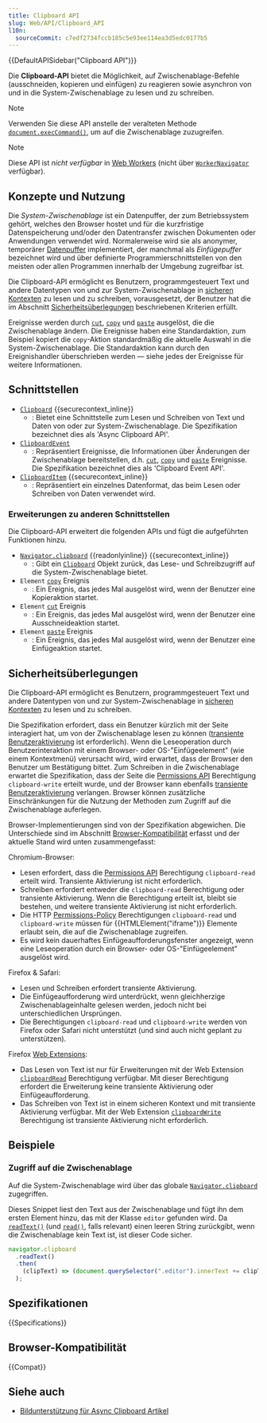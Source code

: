 ```yaml
---
title: Clipboard API
slug: Web/API/Clipboard_API
l10n:
  sourceCommit: c7edf2734fccb185c5e93ee114ea3d5edc0177b5
---
```


{{DefaultAPISidebar("Clipboard API")}}

Die **Clipboard-API** bietet die Möglichkeit, auf Zwischenablage-Befehle (ausschneiden, kopieren und einfügen) zu reagieren sowie asynchron von und in die System-Zwischenablage zu lesen und zu schreiben.

> [!NOTE]
> Verwenden Sie diese API anstelle der veralteten Methode [`document.execCommand()`](/de/docs/Web/API/Document/execCommand), um auf die Zwischenablage zuzugreifen.

> [!NOTE]
> Diese API ist _nicht verfügbar_ in [Web Workers](/de/docs/Web/API/Web_Workers_API) (nicht über [`WorkerNavigator`](/de/docs/Web/API/WorkerNavigator) verfügbar).

## Konzepte und Nutzung

Die _System-Zwischenablage_ ist ein Datenpuffer, der zum Betriebssystem gehört, welches den Browser hostet und für die kurzfristige Datenspeicherung und/oder den Datentransfer zwischen Dokumenten oder Anwendungen verwendet wird. Normalerweise wird sie als anonymer, temporärer [Datenpuffer](https://en.wikipedia.org/wiki/Data_buffer) implementiert, der manchmal als _Einfügepuffer_ bezeichnet wird und über definierte Programmierschnittstellen von den meisten oder allen Programmen innerhalb der Umgebung zugreifbar ist.

Die Clipboard-API ermöglicht es Benutzern, programmgesteuert Text und andere Datentypen von und zur System-Zwischenablage in [sicheren Kontexten](/de/docs/Web/Security/Secure_Contexts) zu lesen und zu schreiben, vorausgesetzt, der Benutzer hat die im Abschnitt [Sicherheitsüberlegungen](#sicherheitsüberlegungen) beschriebenen Kriterien erfüllt.

Ereignisse werden durch [`cut`](/de/docs/Web/API/Element/cut_event), [`copy`](/de/docs/Web/API/Element/copy_event) und [`paste`](/de/docs/Web/API/Element/paste_event) ausgelöst, die die Zwischenablage ändern. Die Ereignisse haben eine Standardaktion, zum Beispiel kopiert die `copy`-Aktion standardmäßig die aktuelle Auswahl in die System-Zwischenablage. Die Standardaktion kann durch den Ereignishandler überschrieben werden — siehe jedes der Ereignisse für weitere Informationen.

## Schnittstellen

- [`Clipboard`](/de/docs/Web/API/Clipboard) {{securecontext_inline}}
  - : Bietet eine Schnittstelle zum Lesen und Schreiben von Text und Daten von oder zur System-Zwischenablage.
    Die Spezifikation bezeichnet dies als 'Async Clipboard API'.
- [`ClipboardEvent`](/de/docs/Web/API/ClipboardEvent)
  - : Repräsentiert Ereignisse, die Informationen über Änderungen der Zwischenablage bereitstellen, d.h. [`cut`](/de/docs/Web/API/Element/cut_event), [`copy`](/de/docs/Web/API/Element/copy_event) und [`paste`](/de/docs/Web/API/Element/paste_event) Ereignisse.
    Die Spezifikation bezeichnet dies als 'Clipboard Event API'.
- [`ClipboardItem`](/de/docs/Web/API/ClipboardItem) {{securecontext_inline}}
  - : Repräsentiert ein einzelnes Datenformat, das beim Lesen oder Schreiben von Daten verwendet wird.

### Erweiterungen zu anderen Schnittstellen

Die Clipboard-API erweitert die folgenden APIs und fügt die aufgeführten Funktionen hinzu.

- [`Navigator.clipboard`](/de/docs/Web/API/Navigator/clipboard) {{readonlyinline}} {{securecontext_inline}}
  - : Gibt ein [`Clipboard`](/de/docs/Web/API/Clipboard) Objekt zurück, das Lese- und Schreibzugriff auf die System-Zwischenablage bietet.
- `Element` [`copy`](/de/docs/Web/API/Element/copy_event) Ereignis
  - : Ein Ereignis, das jedes Mal ausgelöst wird, wenn der Benutzer eine Kopieraktion startet.
- `Element` [`cut`](/de/docs/Web/API/Element/cut_event) Ereignis
  - : Ein Ereignis, das jedes Mal ausgelöst wird, wenn der Benutzer eine Ausschneideaktion startet.
- `Element` [`paste`](/de/docs/Web/API/Element/paste_event) Ereignis
  - : Ein Ereignis, das jedes Mal ausgelöst wird, wenn der Benutzer eine Einfügeaktion startet.

<!-- Note `Window: clipboardchange` event is in spec but not implemented -->

## Sicherheitsüberlegungen

Die Clipboard-API ermöglicht es Benutzern, programmgesteuert Text und andere Datentypen von und zur System-Zwischenablage in [sicheren Kontexten](/de/docs/Web/Security/Secure_Contexts) zu lesen und zu schreiben.

Die Spezifikation erfordert, dass ein Benutzer kürzlich mit der Seite interagiert hat, um von der Zwischenablage lesen zu können ([transiente Benutzeraktivierung](/de/docs/Web/Security/User_activation) ist erforderlich). Wenn die Leseoperation durch Benutzerinteraktion mit einem Browser- oder OS-"Einfügeelement" (wie einem Kontextmenü) verursacht wird, wird erwartet, dass der Browser den Benutzer um Bestätigung bittet. Zum Schreiben in die Zwischenablage erwartet die Spezifikation, dass der Seite die [Permissions API](/de/docs/Web/API/Permissions_API) Berechtigung `clipboard-write` erteilt wurde, und der Browser kann ebenfalls [transiente Benutzeraktivierung](/de/docs/Web/Security/User_activation) verlangen. Browser können zusätzliche Einschränkungen für die Nutzung der Methoden zum Zugriff auf die Zwischenablage auferlegen.

Browser-Implementierungen sind von der Spezifikation abgewichen. Die Unterschiede sind im Abschnitt [Browser-Kompatibilität](#browser-kompatibilität) erfasst und der aktuelle Stand wird unten zusammengefasst:

Chromium-Browser:

- Lesen erfordert, dass die [Permissions API](/de/docs/Web/API/Permissions_API) Berechtigung `clipboard-read` erteilt wird.
  Transiente Aktivierung ist nicht erforderlich.
- Schreiben erfordert entweder die `clipboard-read` Berechtigung oder transiente Aktivierung.
  Wenn die Berechtigung erteilt ist, bleibt sie bestehen, und weitere transiente Aktivierung ist nicht erforderlich.
- Die HTTP [Permissions-Policy](/de/docs/Web/HTTP/Headers/Permissions-Policy) Berechtigungen `clipboard-read` und `clipboard-write` müssen für {{HTMLElement("iframe")}} Elemente erlaubt sein, die auf die Zwischenablage zugreifen.
- Es wird kein dauerhaftes Einfügeaufforderungsfenster angezeigt, wenn eine Leseoperation durch ein Browser- oder OS-"Einfügeelement" ausgelöst wird.

Firefox & Safari:

- Lesen und Schreiben erfordert transiente Aktivierung.
- Die Einfügeaufforderung wird unterdrückt, wenn gleichherzige Zwischenablageinhalte gelesen werden, jedoch nicht bei unterschiedlichen Ursprüngen.
- Die Berechtigungen `clipboard-read` und `clipboard-write` werden von Firefox oder Safari nicht unterstützt (und sind auch nicht geplant zu unterstützen).

Firefox [Web Extensions](/de/docs/Mozilla/Add-ons/WebExtensions/Interact_with_the_clipboard):

- Das Lesen von Text ist nur für Erweiterungen mit der Web Extension [`clipboardRead`](/de/docs/Mozilla/Add-ons/WebExtensions/manifest.json/permissions#clipboardread) Berechtigung verfügbar.
  Mit dieser Berechtigung erfordert die Erweiterung keine transiente Aktivierung oder Einfügeaufforderung.
- Das Schreiben von Text ist in einem sicheren Kontext und mit transiente Aktivierung verfügbar.
  Mit der Web Extension [`clipboardWrite`](/de/docs/Mozilla/Add-ons/WebExtensions/manifest.json/permissions#clipboardwrite) Berechtigung ist transiente Aktivierung nicht erforderlich.

## Beispiele

### Zugriff auf die Zwischenablage

Auf die System-Zwischenablage wird über das globale [`Navigator.clipboard`](/de/docs/Web/API/Navigator/clipboard) zugegriffen.

Dieses Snippet liest den Text aus der Zwischenablage und fügt ihn dem ersten Element hinzu, das mit der Klasse `editor` gefunden wird. Da [`readText()`](/de/docs/Web/API/Clipboard/readText) (und [`read()`](/de/docs/Web/API/Clipboard/read), falls relevant) einen leeren String zurückgibt, wenn die Zwischenablage kein Text ist, ist dieser Code sicher.

```js
navigator.clipboard
  .readText()
  .then(
    (clipText) => (document.querySelector(".editor").innerText += clipText),
  );
```

## Spezifikationen

{{Specifications}}

## Browser-Kompatibilität

{{Compat}}

## Siehe auch

- [Bildunterstützung für Async Clipboard Artikel](https://web.dev/articles/async-clipboard)
